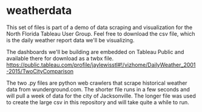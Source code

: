 # weatherdata
This set of files is part of a demo of data scraping and visualization for the North Florida Tableau User Group. Feel free to download the csv file, which is the daily weather report data we'll be visualizing.

The dashboards we'll be building are embedded on Tableau Public and available there for download as a twbx file.
https://public.tableau.com/profile/jaylewisstl#!/vizhome/DailyWeather_2001-2015/TwoCityComparison 

The two .py files are python web crawlers that scrape historical weather data from wunderground.com. The shorter file runs in a few seconds and will pull a week of data for the city of Jacksonville. The longer file was used to create the large csv in this repository and will take quite a while to run.

